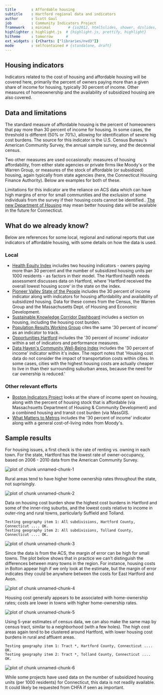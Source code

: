 ```yaml
---
title       : Affordable housing
subtitle    : Hartford regional data and indicators
author      : Scott Gaul
job         : Community Indicators Project
framework   : minimal        # {io2012, html5slides, shower, dzslides, ...}
highlighter : highlight.js  # {highlight.js, prettify, highlight}
hitheme     : tomorrow      # 
ext_widgets : {rCharts: ["libraries/nvd3"]} 
mode        : selfcontained # {standalone, draft}
---
```


## Housing indicators

Indicators related to the cost of housing and affordable housing will be covered here, primarily the percent of owners paying more than a given share of income for housing, typically 30 percent of income. Other measures of homeownership and the availability of subsidized housing are also covered. 

## Data and limitations

The standard measure of affordable housing is the percent of homeowners that pay more than 30 percent of income for housing. In some cases, the threshold is different (50% or 70%), allowing for identification of severe hig cost burdens. The source for this indicator is the U.S. Census Bureau's American Community Survey, the annual sample survey, and the decennial census.  

Two other measures are used occasionally: measures of housing affordability, from either state agencies or private firms like Moody's or the Warren Group, or measures of the stock of affordable (or subsidized) housing, again typically from state agencies (here, the Connecticut Housing Finance Authority). Below are examples for both of these.

Limitations for this indicator are the reliance on ACS data which can have high margins of error for small communities and the exclusion of some individuals from the survey if their housing costs cannot be identified.. [The new Department of Housing](http://www.ct.gov/doh/site/default.asp) may mean better housing data will be available in the future for Connecticut. 

## What do we already know?

Below are references for some local, regional and national reports that use indicators of affordable housing, with some details on how the data is used. 

### Local

* [Health Equity Index](http://www.cadh.org/health-equity/health-equity-index.html) includes two housing indicators - owners paying more than 30 percent and the number of subsidized housing units per 1000 residents - as factors in their model. The Hartford health needs assessment discusses data on Hartford, where 'Hartford received the overall lowest housing score' in the state on the index.  
* [Pioneer Valley State of the People](http://pvpc.org/resources/datastats/state-of-people/stateofthepeople2013.pdf) includes the 30 percent of income indicator along with indicators for housing affordability and availability of subsidized housing. Data for these comes from the Census, the Warren Group and the Massachusetts Dept. of Housing and Economic Development. 
* [Sustainable Knowledge Corridor Dashboard](http://www.sustainableknowledgecorridor.org/site/content/how-are-we-doing) includes a section on housing, including the housing cost burden. 
* [Population Results Working Group](http://www.ct.gov/opm/cwp/view.asp?a=2998&Q=490946) cites the same '30 percent of income' as an indicator to track. 
* [Opportunities Hartford](http://www.cahs.org/programs-opportunitieshartford.asp) includes the '30 percent of income' indicator within a set of indicators and performance measures. 
* [Data Haven's Community Well-Being Index](http://www.ctdatahaven.org/communityindex) includes the '30 percent of income' indicator within it's index. The report notes that 'Housing cost data do not consider the impact of transportation costs within cities. In some cases, cities with the highest housing costs are actually cheaper to live in than their surrounding suburban areas, because the need for car ownership is reduced.'

### Other relevant efforts

* [Boston Indicators Project](http://www.bostonindicators.org/) looks at the share of income spent on housing, along with the percent of housing stock that is affordable (via Massachsuetts Department of Housing & Community Development) and a combined housing and transit cost burden (via MassGIS. 
* [What Matters to Metros](http://www.futurefundneo.org/whatmatters) includes the '30 percent of income' indicator along with a general cost-of-living index from Moody's.

## Sample results

For housing issues, a first check is the rate of renting vs. owning in each town. For the state, Hartford has the lowest rate of owner-occupancy, based on 2006 - 2010 data from the American Community Survey. 

![plot of chunk unnamed-chunk-1](assets/fig/unnamed-chunk-1.png) 


Rural areas tend to have higher home ownership rates throughout the state, not suprisingly. 

![plot of chunk unnamed-chunk-2](assets/fig/unnamed-chunk-2.png) 


Data on housing cost burden show the highest cost burdens in Hartford and some of the inner-ring suburbs, and the lowest costs relative to income in outer-ring and rural towns, particularly Suffield and Tolland. 


```
Testing geography item 1: All subdivisions, Hartford County, Connecticut .... OK.
Testing geography item 2: All subdivisions, Tolland County, Connecticut .... OK.
```

![plot of chunk unnamed-chunk-3](assets/fig/unnamed-chunk-3.png) 


Since the data is from the ACS, the margin of error can be high for small towns. The plot below shows that in practice we can't distinguish the differences between many towns in the region. For instance, housing costs in Bolton appear high if we only look at the estimate, but the margin of error indicates they could be anywhere between the costs for East Hartford and Avon. 

![plot of chunk unnamed-chunk-4](assets/fig/unnamed-chunk-4.png) 


Housing cost generally appears to be associated with home-ownership rates; costs are lower in towns with higher home-ownership rates. 

![plot of chunk unnamed-chunk-5](assets/fig/unnamed-chunk-5.png) 


Using 5-year estimates of census data, we can also make the same map by census tract, similar to a neighborhood (with a few holes). The high cost areas again tend to be clustered around Hartford, with lower housing cost burdens in rural and affluent areas. 


```
Testing geography item 1: Tract *, Hartford County, Connecticut .... OK.
Testing geography item 2: Tract *, Tolland County, Connecticut .... OK.
```

![plot of chunk unnamed-chunk-6](assets/fig/unnamed-chunk-6.png) 


While some projects have used data on the number of subsidized housing units (per 1000 residents) for Connecticut, this data is not readily available. It could likely be requested from CHFA if seen as important. 

